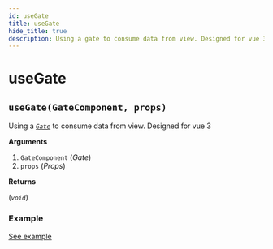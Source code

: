 ```yaml
---
id: useGate
title: useGate
hide_title: true
description: Using a gate to consume data from view. Designed for vue 3
---
```


# useGate

## `useGate(GateComponent, props)`

Using a [_`Gate`_](Gate.md) to consume data from view. Designed for vue 3

**Arguments**

1. `GateComponent` (_Gate_)
2. `props` (_Props_)

**Returns**

(_`void`_)

### Example

[See example](./Gate.md)

